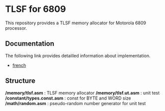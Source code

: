 # TLSF for 6809

This repository provides a TLSF memory allocator for Motorola 6809 processor.

## Documentation

The following link provides detailled information about implementation.
- [french](memory/tlsf.md)

## Structure
**/memory/tlsf.asm** : TLSF memory allocator
**/memory/tlsf.ut.asm** : unit test
**/constant/types.const.asm** : const for BYTE and WORD size
**/math/random.asm** : pseudo-random number generator for unit test